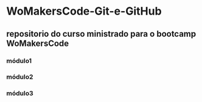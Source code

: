 # WoMakersCode-Git-e-GitHub

## repositorio do curso ministrado para o bootcamp WoMakersCode

### módulo1
### módulo2
### módulo3
